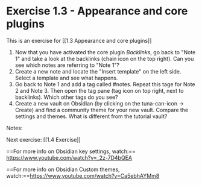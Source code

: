 # Exercise 1.3 - Appearance and core plugins

This is an exercise for [[1.3 Appearance and core plugins]]

1. Now that you have activated the core plugin *Backlinks*, go back to "Note 1" and take a look at the backlinks (chain icon on the top right). Can you see which notes are referring to "Note 1"?
2. Create a new note and locate the "Insert template" on the left side. Select a template and see what happens.
3. Go back to Note 1 and add a tag called #notes. Repeat this tage for Note 2 and Note 3. Then open the tag pane (tag icon on top right, next to backlinks). Which other tags do you see?
4. Create a new vault on Obsidian (by clicking on the tuna-can-icon -> Create) and find a community theme for your new vault. Compare the settings and themes. What is different from the tutorial vault?



Notes:











Next exercise: [[1.4 Exercise]]

==For more info on Obsidian key settings, watch:== https://www.youtube.com/watch?v=_2z-7D4bQEA

==For more info on Obsidian Custom themes, watch:==https://www.youtube.com/watch?v=Ca5ebhAYMm8